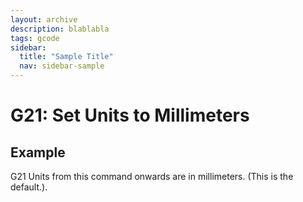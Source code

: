 ```yaml
---
layout: archive
description: blablabla
tags: gcode
sidebar:
  title: "Sample Title"
  nav: sidebar-sample
---
```


# G21: Set Units to Millimeters #

## Example ##

G21
Units from this command onwards are in millimeters. (This is the default.).


